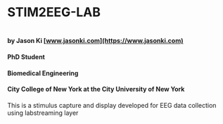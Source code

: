 # STIM2EEG-LAB <h1>
#### by Jason Ki [www.jasonki.com](https://www.jasonki.com)
#### PhD Student 
#### Biomedical Engineering
#### City College of New York at the City University of New York
#### 


This is a stimulus capture and display developed for EEG data collection using labstreaming layer 
